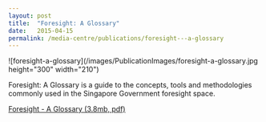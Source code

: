 ```yaml
---
layout: post
title:  "Foresight: A Glossary"
date:   2015-04-15
permalink: /media-centre/publications/foresight---a-glossary
---
```


![foresight-a-glossary](/images/PublicationImages/foresight-a-glossary.jpg height="300" width="210")

   
Foresight: A Glossary is a guide to the concepts, tools and methodologies commonly used in the Singapore Government foresight space.



[Foresight - A Glossary (3.8mb, pdf)](https://github.com/isomerpages/isomerpages-stratgroup/raw/master/images/PublicationImages/foresight-a-glossary.jpg)


